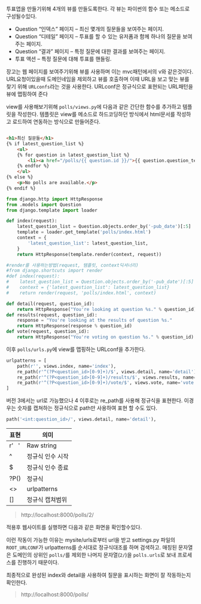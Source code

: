 


투표앱을 만들기위해 4개의 뷰를 만들도록한다. 각 뷰는 파이썬의 함수 또는 메소드로 구성될수있다.

- Question “인덱스” 페이지 – 최신 몇개의 질문들을 보여주는 페이지.
- Question “디테일” 페이지 – 투표를 할 수 있는 유저폼과 함께 하나의 질문을 보여주는 페이지.
- Question “결과” 페이지 – 특정 질문에 대한 결과를 보여주는 페이지.
- 투표 액션 – 특정 질문에 대해 투표를 핸들링.

장고는 웹 페이지를 보여주기위해 뷰를 사용하며 이는 mvc패턴에서의 v와 같은것이다. URL요청이있을때 도메인네임을 제외하고 뷰를 호출하며 이때 URL을 보고 맞는 뷰를 찾기 위해 `URLconfs`라는 것을 사용한다. URLconf은 정규식으로 표현되는 URL패턴을 뷰에 맵핑하여 준다

view를 사용해보기위해 `polls/views.py`에 다음과 같은 간단한 함수를 추가하고 템플릿을 작성한다. 템플릿은 view를 메소드로 하드코딩하던 방식에서 html문서를 작성하고 로드하여 연동하는 방식으로 만들어준다.

~~~html

<h1>최신 질문들</h1>
{% if latest_question_list %}
    <ul>
    {% for question in latest_question_list %}
        <li><a href="/polls/{{ question.id }}/">{{ question.question_text }}</a></li>
    {% endfor %}
    </ul>
{% else %}
    <p>No polls are available.</p>
{% endif %}

~~~

~~~python
from django.http import HttpResponse
from .models import Question
from django.template import loader

def index(request):
    latest_question_list = Question.objects.order_by('-pub_date')[:5]
    template = loader.get_template('polls/index.html')
    context = {
        'latest_question_list': latest_question_list,
    }
    return HttpResponse(template.render(context, request))

#render를 사용하는방법(request, 템플릿, context딕셔너리)
#from django.shortcuts import render
#def index(request):
#    latest_question_list = Question.objects.order_by('-pub_date')[:5]
#    context = {'latest_question_list': latest_question_list}
#    return render(request, 'polls/index.html', context)

def detail(request, question_id):
    return HttpResponse("You're looking at question %s." % question_id)
def results(request, question_id):
    response = "You're looking at the results of question %s."
    return HttpResponse(response % question_id)
def vote(request, question_id):
    return HttpResponse("You're voting on question %s." % question_id)
~~~

이후 `polls/urls.py`에 view를 맵핑하는 URLconf을 추가한다.

~~~python
urlpatterns = [
    path(r'', views.index, name='index'),
    re_path(r'^(?P<question_id>[0-9]+)/$', views.detail, name='detail'),
    re_path(r'^(?P<question_id>[0-9]+)/results/$', views.results, name='results'),
    re_path(r'^(?P<question_id>[0-9]+)/vote/$', views.vote, name='vote'),
]
~~~

버전 3에서는 url로 가능했으나 4 이후로는 re_path를 사용해 정규식을 표현한다. 이경우는 숫자를 캡쳐하는 정규식으로 path만 사용하여 표현 할 수도 있다.

~~~python
path('<int:question_id>/', views.detail, name='detail'),
~~~

|표현|의미|
|-|-|
|r'&nbsp;&nbsp;&nbsp;'|Raw string|
|^|정규식 인수 시작|
|$|정규식 인수 종료|
|?P()|정규식|
|<>|urlpatterns|
|[]|정규식 캡쳐범위|

> http://localhost:8000/polls/2/

적용후 웹사이트를 실행하면 다음과 같은 화면을 확인할수있다.

이런 작동이 가능한 이유는 mysite/urls로부터 url을 받고 settings.py 파일의 `ROOT_URLCONF`가 urlpatterns를 순서대로 정규식대조를 하며 검색하고. 매칭된 문자열은 도메인의 상위인 `polls/`를 제외한 나머지 문자열(`2/`)을 `polls.urls`로 보내 프로세스를 진행하기 때문이다.

최종적으로 완성된 index와 detail을 사용하여 질문을 표시하는 화면이 잘 작동하는지 확인한다.

>http://localhost:8000/polls/
